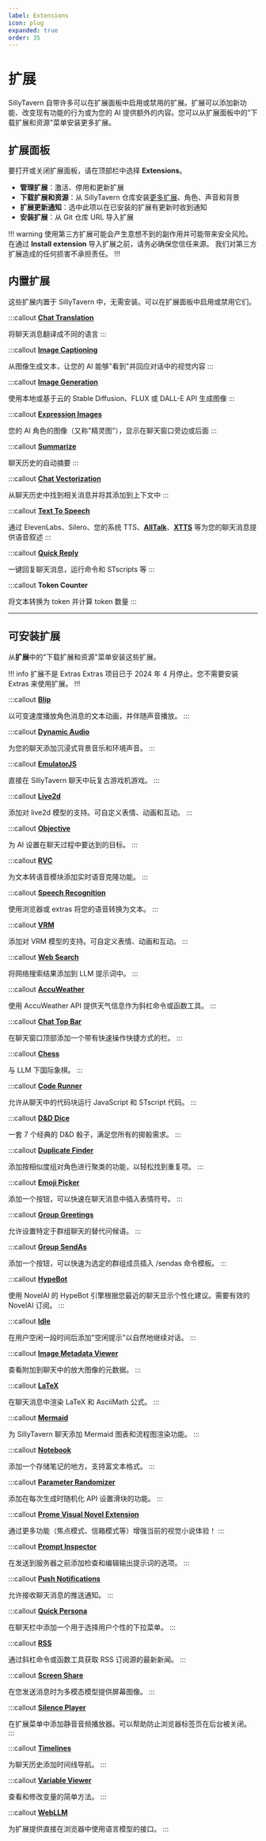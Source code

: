 ```yaml
---
label: Extensions
icon: plug
expanded: true
order: 35
---
```


# 扩展

SillyTavern 自带许多可以在扩展面板中启用或禁用的扩展。扩展可以添加新功能、改变现有功能的行为或为您的 AI 提供额外的内容。您可以从扩展面板中的"下载扩展和资源"菜单安装更多扩展。

## 扩展面板

要打开或关闭扩展面板，请在顶部栏中选择 **<i class="fa-solid fa-cubes fa-fw"></i> Extensions**。

- **<i class="fa-solid fa-cubes"></i> 管理扩展**：激活、停用和更新扩展
- **下载扩展和资源**：从 SillyTavern 仓库安装[更多扩展](#可安装扩展)、角色、声音和背景
- **扩展更新通知**：选中此项以在已安装的扩展有更新时收到通知
- **<i class="fa-solid fa-cloud-arrow-down"></i> 安装扩展**：从 Git 仓库 URL 导入扩展

!!! warning
使用第三方扩展可能会产生意想不到的副作用并可能带来安全风险。
在通过 **<i class="fa-solid fa-cloud-arrow-down"></i> Install extension** 导入扩展之前，请务必确保您信任来源。
我们对第三方扩展造成的任何损害不承担责任。
!!!

## 内置扩展

这些扩展内置于 SillyTavern 中，无需安装。可以在扩展面板中启用或禁用它们。

:::callout
**[Chat Translation](Translation.md)**

将聊天消息翻译成不同的语言
:::

:::callout
**[Image Captioning](captioning.md)**

从图像生成文本，让您的 AI 能够"看到"并回应对话中的视觉内容
:::

:::callout
**[Image Generation](Stable-Diffusion.md)**

使用本地或基于云的 Stable Diffusion、FLUX 或 DALL-E API 生成图像
:::

:::callout
**[Expression Images](Expression-Images.md)**

您的 AI 角色的图像（又称"精灵图"），显示在聊天窗口旁边或后面
:::

:::callout
**[Summarize](Summarize.md)**

聊天历史的自动摘要
:::

:::callout
**[Chat Vectorization](Chat-vectorization.md)**

从聊天历史中找到相关消息并将其添加到上下文中
:::

:::callout
**[Text To Speech](TTS.md)**

通过 ElevenLabs、Silero、您的系统 TTS、**[AllTalk](AllTalk.md)**、**[XTTS](XTTS.md)** 等为您的聊天消息提供语音叙述
:::

:::callout
**[Quick Reply](/For_Contributors/st-script.md#quick-replies-script-library-and-auto-execution)**

一键回复聊天消息，运行命令和 STscripts 等
:::

:::callout
**Token Counter**

将文本转换为 token 并计算 token 数量
:::

---

## 可安装扩展

从**扩展**中的"下载扩展和资源"菜单安装这些扩展。

!!! info 扩展不是 Extras
Extras 项目已于 2024 年 4 月停止。您不需要安装 Extras 来使用扩展。
!!!

:::callout
**[Blip](Blip.md)**

以可变速度播放角色消息的文本动画，并伴随声音播放。
:::

:::callout
**[Dynamic Audio](Dynamic-Audio.md)**

为您的聊天添加沉浸式背景音乐和环境声音。
:::

:::callout
**[EmulatorJS](EmulatorJS.md)**

直接在 SillyTavern 聊天中玩复古游戏机游戏。
:::

:::callout
**[Live2d](Live2d.md)**

添加对 live2d 模型的支持。可自定义表情、动画和互动。
:::

:::callout
**[Objective](Objective.md)**

为 AI 设置在聊天过程中要达到的目标。
:::

:::callout
**[RVC](RVC.md)**

为文本转语音模块添加实时语音克隆功能。
:::

:::callout
**[Speech Recognition](Speech-Recognition.md)**

使用浏览器或 extras 将您的语音转换为文本。
:::

:::callout
**[VRM](VRM.md)**

添加对 VRM 模型的支持。可自定义表情、动画和互动。
:::

:::callout
**[Web Search](WebSearch.md)**

将网络搜索结果添加到 LLM 提示词中。
:::

:::callout
**[AccuWeather](https://github.com/SillyTavern/Extension-AccuWeather)**

使用 AccuWeather API 提供天气信息作为斜杠命令或函数工具。
:::

:::callout
**[Chat Top Bar](https://github.com/SillyTavern/Extension-TopInfoBar)**

在聊天窗口顶部添加一个带有快速操作快捷方式的栏。
:::

:::callout
**[Chess](https://github.com/SillyTavern/SillyTavern-Chess)**

与 LLM 下国际象棋。
:::

:::callout
**[Code Runner](https://github.com/SillyTavern/Extension-CodeRunner)**

允许从聊天中的代码块运行 JavaScript 和 STscript 代码。
:::

:::callout
**[D&D Dice](https://github.com/SillyTavern/Extension-Dice)**

一套 7 个经典的 D&D 骰子，满足您所有的掷骰需求。
:::

:::callout
**[Duplicate Finder](https://github.com/SillyTavern/Extension-DupeFinder)**

添加按相似度组对角色进行聚类的功能，以轻松找到重复项。
:::

:::callout
**[Emoji Picker](https://github.com/SillyTavern/Extension-EmojiPicker)**

添加一个按钮，可以快速在聊天消息中插入表情符号。
:::

:::callout
**[Group Greetings](https://github.com/SillyTavern/Extension-GroupGreetings)**

允许设置特定于群组聊天的替代问候语。
:::

:::callout
**[Group SendAs](https://github.com/SillyTavern/SillyTavern-GroupSendAs)**

添加一个按钮，可以快速为选定的群组成员插入 /sendas 命令模板。
:::

:::callout
**[HypeBot](https://github.com/SillyTavern/Extension-HypeBot)**

使用 NovelAI 的 HypeBot 引擎根据您最近的聊天显示个性化建议。需要有效的 NovelAI 订阅。
:::

:::callout
**[Idle](https://github.com/SillyTavern/Extension-Idle)**

在用户空闲一段时间后添加"空闲提示"以自然地继续对话。
:::

:::callout
**[Image Metadata Viewer](https://github.com/SillyTavern/Extension-ImageMetadataViewer)**

查看附加到聊天中的放大图像的元数据。
:::

:::callout
**[LaTeX](https://github.com/SillyTavern/Extension-LaTeX)**

在聊天消息中渲染 LaTeX 和 AsciiMath 公式。
:::

:::callout
**[Mermaid](https://github.com/SillyTavern/Extension-Mermaid)**

为 SillyTavern 聊天添加 Mermaid 图表和流程图渲染功能。
:::

:::callout
**[Notebook](https://github.com/SillyTavern/Extension-Notebook)**

添加一个存储笔记的地方。支持富文本格式。
:::

:::callout
**[Parameter Randomizer](https://github.com/SillyTavern/Extension-Randomizer)**

添加在每次生成时随机化 API 设置滑块的功能。
:::

:::callout
**[Prome Visual Novel Extension](https://github.com/Bronya-Rand/Prome-VN-Extension)**

通过更多功能（焦点模式、信箱模式等）增强当前的视觉小说体验！
:::

:::callout
**[Prompt Inspector](https://github.com/SillyTavern/Extension-PromptInspector)**

在发送到服务器之前添加检查和编辑输出提示词的选项。
:::

:::callout
**[Push Notifications](https://github.com/SillyTavern/SillyTavern-PushNotifications)**

允许接收聊天消息的推送通知。
:::

:::callout
**[Quick Persona](https://github.com/SillyTavern/Extension-QuickPersona)**

在聊天栏中添加一个用于选择用户个性的下拉菜单。
:::

:::callout
**[RSS](https://github.com/SillyTavern/Extension-RSS)**

通过斜杠命令或函数工具获取 RSS 订阅源的最新新闻。
:::

:::callout
**[Screen Share](https://github.com/SillyTavern/Extension-ScreenShare)**

在您发送消息时为多模态模型提供屏幕图像。
:::

:::callout
**[Silence Player](https://github.com/SillyTavern/Extension-Silence)**

在扩展菜单中添加静音音频播放器。可以帮助防止浏览器标签页在后台被关闭。
:::

:::callout
**[Timelines](https://github.com/SillyTavern/SillyTavern-Timelines)**

为聊天历史添加时间线导航。
:::

:::callout
**[Variable Viewer](https://github.com/LenAnderson/SillyTavern-Variable-Viewer)**

查看和修改变量的简单方法。
:::

:::callout
**[WebLLM](https://github.com/SillyTavern/Extension-WebLLM)**

为扩展提供直接在浏览器中使用语言模型的接口。
:::


